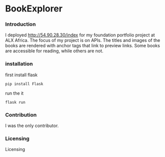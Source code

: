 # BookExplorer
### Introduction
I deployed http://54.90.28.30/index for my foundation portfolio project at ALX Africa. The focus of my project is on APIs. The titles and images of the books are rendered with anchor tags that link to preview links. Some books are accessible for reading, while others are not.
### installation
first install flask

`pip install Flask`

 run the it

`flask run`
### Contribution
I was the only contributor.
### Licensing
Licensing

